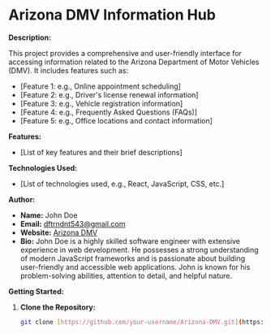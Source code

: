 # Arizona DMV Information Hub

**Description:**

This project provides a comprehensive and user-friendly interface for accessing information related to the Arizona Department of Motor Vehicles (DMV). It includes features such as:

* [Feature 1: e.g., Online appointment scheduling]
* [Feature 2: e.g., Driver's license renewal information]
* [Feature 3: e.g., Vehicle registration information]
* [Feature 4: e.g., Frequently Asked Questions (FAQs)]
* [Feature 5: e.g., Office locations and contact information]

**Features:**

* [List of key features and their brief descriptions]

**Technologies Used:**

* [List of technologies used, e.g., React, JavaScript, CSS, etc.]

**Author:**

* **Name:** John Doe
* **Email:** dftrndnt543@gmail.com
* **Website:** [Arizona DMV](https://www.az-mvdnow.com) 
* **Bio:** John Doe is a highly skilled software engineer with extensive experience in web development. He possesses a strong understanding of modern JavaScript frameworks and is passionate about building user-friendly and accessible web applications. John is known for his problem-solving abilities, attention to detail, and helpful nature.

**Getting Started:**

1. **Clone the Repository:**
   ```bash
   git clone [https://github.com/your-username/Arizona-DMV.git](https://www.google.com/search?q=https://github.com/your-username/Arizona-DMV.git)

